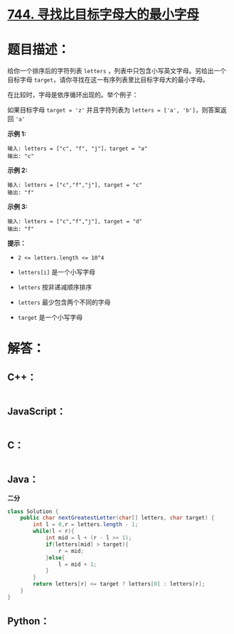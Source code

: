 # [744. 寻找比目标字母大的最小字母](https://leetcode-cn.com/problems/find-smallest-letter-greater-than-target/)

# 题目描述：

给你一个排序后的字符列表 `letters` ，列表中只包含小写英文字母。另给出一个目标字母 `target`，请你寻找在这一有序列表里比目标字母大的最小字母。

在比较时，字母是依序循环出现的。举个例子：

如果目标字母 `target = 'z'` 并且字符列表为 `letters = ['a', 'b']`，则答案返回 `'a'`



**示例 1:**

```
输入: letters = ["c", "f", "j"]，target = "a"
输出: "c"
```

**示例 2:**

```
输入: letters = ["c","f","j"], target = "c"
输出: "f"
```

**示例 3:**

```
输入: letters = ["c","f","j"], target = "d"
输出: "f"
```

**提示：**

- `2 <= letters.length <= 10^4`

- `letters[i]` 是一个小写字母

- `letters` 按非递减顺序排序

- `letters` 最少包含两个不同的字母

- `target` 是一个小写字母

  


# 解答：

## C++：

```cpp

```

## JavaScript：


```JavaScript

```

## C：

```c

```

## Java：

**二分**

```java
class Solution {
    public char nextGreatestLetter(char[] letters, char target) {
        int l = 0,r = letters.length - 1;
        while(l < r){
            int mid = l + (r - l >> 1);
            if(letters[mid] > target){
                r = mid;
            }else{
                l = mid + 1;
            }
        }
        return letters[r] <= target ? letters[0] : letters[r];
    }
}
```

## Python：

```python

```

